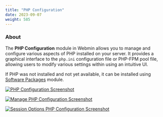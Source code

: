 ```yaml
---
title: "PHP Configuration"
date: 2023-09-07
weight: 585
---
```


### About
The **PHP Configuration** module in Webmin allows you to manage and configure various aspects of PHP installed on your server. It provides a graphical interface to the `php.ini` configuration file or PHP-FPM pool file, allowing users to modify various settings within using an intuitive UI.

If PHP was not installed and not yet available, it can be installed using [Software Packages](/docs/modules/software-packages) module.

[![](/images/docs/screenshots/modules/light/php-configuration.png "PHP Configuration Screenshot")](/images/docs/screenshots/modules/light/php-configuration.png)

[![](/images/docs/screenshots/modules/light/php-configuration-manage.png "Manage PHP Configuration Screenshot")](/images/docs/screenshots/modules/light/php-configuration-manage.png)

[![](/images/docs/screenshots/modules/light/php-configuration-session-options.png "Session Options PHP Configuration Screenshot")](/images/docs/screenshots/modules/light/php-configuration-session-options.png)